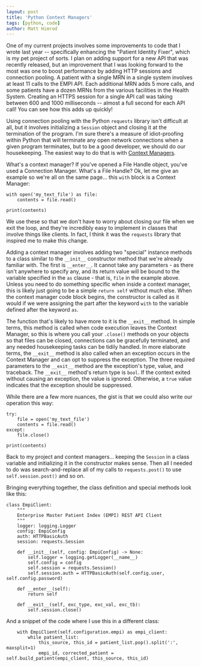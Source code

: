 ```yaml
---
layout: post
title: 'Python Context Managers'
tags: [python, code]
author: Matt Himrod
---
```


One of my current projects involves some improvements to code that I wrote last year -- specifically enhancing the "Patient Identity Fixer", which is my pet project of sorts. I plan on adding support for a new API that was recently released, but an improvement that I was looking forward to the most was one to boost performance by adding HTTP sessions and connection pooling. A patient with a single MRN in a single system involves at least 11 calls to the EMPI API. Each additional MRN adds 5 more calls, and some patients have a dozen MRNs from the various facilities in the Health System. Creating an HTTPS session for a single API call was taking between 600 and 1000 milliseconds -- almost a full second for each API call! You can see how this adds up quickly! 

Using connection pooling with the Python `requests` library isn't difficult at all, but it involves initializing a `Session` object and closing it at the termination of the program. I'm sure there's a measure of idiot-proofing within Python that will terminate any open network connections when a given program terminates, but to be a good developer, we should do our housekeeping. The easiest way to do that is with [Context Managers](https://docs.python.org/3/reference/datamodel.html#context-managers).

What's a context manager? If you've opened a File Handle object, you've used a Connection Manager. What's a File Handle? Ok, let me give an example so we're all on the same page... this `with` block is a Context Manager:

```
with open('my_text_file') as file:
    contents = file.read()
    
print(contents)
```

We use these so that we don't have to worry about closing our file when we exit the loop, and they're incredibly easy to implement in classes that involve things like clients. In fact, I think it was the `requests` library that inspired me to make this change.

Adding a context manager involves adding two "special" instance methods to a class similar to the `__init__` constructor method that we're already familiar with. The first is `__enter__`.  It cannot take any parameters - as there isn't anywhere to specify any, and its return value will be bound to the variable specified in the `as` clause - that is, `file` in the example above. Unless you need to do something specific when inside a context manager, this is likely just going to be a simple `return self` without much else. When the context manager code block begins, the constructor is called as it would if we were assigning the part after the keyword `with` to the variable defined after the keyword `as`. 

The function that's likely to have more to it is the `__exit__` method. In simple terms, this method is called when code execution leaves the Context Manager, so this is where you call your `.close()` methods on your objects so that files can be closed, connections can be gracefully terminated, and any needed housekeeping tasks can be tidily handled. In more elaborate terms, the `__exit__` method is also called when an exception occurs in the Context Manager and can opt to suppress the exception. The three required parameters to the `__exit__` method are the exception's type, value, and traceback. The `__exit__` method's return type is `bool`. If the context exited without causing an exception, the value is ignored. Otherwise, a `true` value indicates that the exception should be suppressed.

While there are a few more nuances, the gist is that we could also write our operation this way:

```
try:
    file = open('my_text_file')
    contents = file.read()
except:
    file.close()

print(contents)
```

Back to my project and context managers... keeping the `Session` in a class variable and initializing it in the constructor makes sense. Then all I needed to do was search-and-replace all of my calls to `requests.post()` to use `self.session.post()` and so on. 

Bringing everything together, the class definition and special methods look like this:

```
class EmpiClient:
    """
    Enterprise Master Patient Index (EMPI) REST API Client
    """
    logger: logging.Logger
    config: EmpiConfig
    auth: HTTPBasicAuth
    session: requests.Session

    def __init__(self, config: EmpiConfig) -> None:
        self.logger = logging.getLogger(__name__)
        self.config = config
        self.session = requests.Session()
        self.session.auth = HTTPBasicAuth(self.config.user, self.config.password)
    
    def __enter__(self):
        return self
    
    def __exit__(self, exc_type, exc_val, exc_tb):
        self.session.close()
```

And a snippet of the code where I use this in a different class:

```
    with EmpiClient(self.configuration.empi) as empi_client:
        while patient_list:
            this_source, this_id = patient_list.pop().split(':', maxsplit=1)
            empi_id, corrected_patient = self.build_patient(empi_client, this_source, this_id)
```
